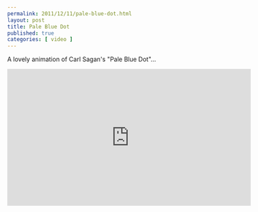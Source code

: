```yaml
---
permalink: 2011/12/11/pale-blue-dot.html
layout: post
title: Pale Blue Dot
published: true 
categories: [ video ]
---
```


A lovely animation of Carl Sagan's "Pale Blue Dot"...

<iframe width="560" height="315" src="https://www.youtube.com/embed/XEwdRE8MKQg" frameborder="0" allowfullscreen></iframe>


